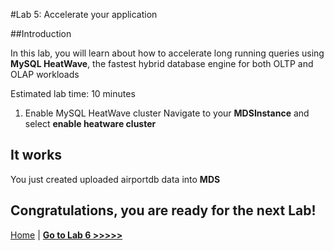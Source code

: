 #Lab 5: Accelerate your application

##Introduction

In this lab, you will learn about how to accelerate long running queries using **MySQL HeatWave**, the fastest hybrid database engine for both OLTP and OLAP workloads

Estimated lab time: 10 minutes

1. Enable MySQL HeatWave cluster 
Navigate to your **MDSInstance** and select **enable heatware cluster**

## It works

You just created uploaded airportdb data into **MDS**

## Congratulations, you are ready for the next Lab!

[Home](../README.md) | [**Go to Lab 6 >>>>>**](../lab6/README.md)

